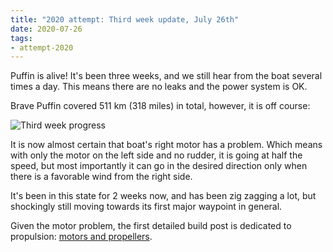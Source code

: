 ```yaml
---
title: "2020 attempt: Third week update, July 26th"
date: 2020-07-26
tags:
- attempt-2020
---
```


Puffin is alive! It's been three weeks, and we still hear from the boat several times a day. This means there are no leaks and the power system is OK.

Brave Puffin covered 511 km (318 miles) in total, however, it is off course:

![Third week progress](/img/2020-third-week-route-view-zoomed-out.jpg#medium)

It is now almost certain that boat's right motor has a problem. Which means with only the motor on the left side and no rudder, it is going at half the speed, but most importantly it can go in the desired direction only when there is a favorable wind from the right side.



It's been in this state for 2 weeks now, and has been zig zagging a lot, but shockingly still moving towards its first major waypoint in general.

Given the motor problem, the first detailed build post is dedicated to propulsion: [motors and propellers](/posts/propulsion).